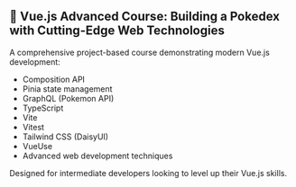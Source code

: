 ## 🚀 Vue.js Advanced Course: Building a Pokedex with Cutting-Edge Web Technologies
A comprehensive project-based course demonstrating modern Vue.js development:

- Composition API
- Pinia state management
- GraphQL (Pokemon API)
- TypeScript
- Vite
- Vitest
- Tailwind CSS (DaisyUI)
- VueUse
- Advanced web development techniques

Designed for intermediate developers looking to level up their Vue.js skills.
